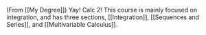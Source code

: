 (From [[My Degree]])
Yay! Calc 2!
This course is mainly focused on integration, and has three sections, [[Integration]], [[Sequences and Series]], and [[Multivariable Calculus]].